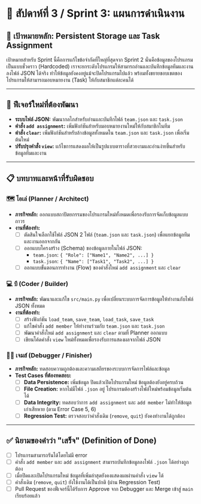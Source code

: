 # 📓 สัปดาห์ที่ 3 / Sprint 3: แผนการดำเนินงาน

## 🎯 เป้าหมายหลัก: Persistent Storage และ Task Assignment

เป้าหมายสำหรับ Sprint นี้คือการแก้ไขข้อจำกัดที่ใหญ่ที่สุดจาก Sprint 2 นั่นคือข้อมูลของโปรแกรมเป็นแบบชั่วคราว (Hardcoded) เราจะยกระดับโปรแกรมให้สามารถอ่านและบันทึกข้อมูลทีมและงานลงไฟล์ JSON ได้จริง ทำให้ข้อมูลยังคงอยู่แม้จะปิดโปรแกรมไปแล้ว พร้อมทั้งขยายขอบเขตของโปรแกรมให้สามารถมอบหมายงาน (Task) ให้กับสมาชิกแต่ละคนได้

---

## 🚀 ฟีเจอร์ใหม่ที่ต้องพัฒนา

- **ระบบไฟล์ JSON:** พัฒนากลไกสำหรับอ่านและบันทึกไฟล์ `team.json` และ `task.json`
- **คำสั่ง `add assignment`:** เพิ่มฟังก์ชันสำหรับมอบหมายงานใหม่ให้กับสมาชิกในทีม
- **คำสั่ง `clear`:** เพิ่มฟังก์ชันสำหรับล้างข้อมูลทั้งหมดใน `team.json` และ `task.json` เพื่อเริ่มต้นใหม่
- **ปรับปรุงคำสั่ง `view`:** แก้ไขการแสดงผลให้เป็นรูปแบบตารางที่สวยงามและอ่านง่ายขึ้นสำหรับข้อมูลทีมและงาน

---

## 📋 บทบาทและหน้าที่รับผิดชอบ

### 🗺️ โอเล่ (Planner / Architect)

* **ภารกิจหลัก:** ออกแบบสถาปัตยกรรมของโปรแกรมใหม่ทั้งหมดเพื่อรองรับการจัดเก็บข้อมูลแบบถาวร
* **งานที่ต้องทำ:**
    * [ ] ตัดสินใจเลือกใช้ไฟล์ JSON 2 ไฟล์ (`team.json` และ `task.json`) เพื่อแยกข้อมูลทีมและงานออกจากกัน
    * [ ] ออกแบบโครงสร้าง (Schema) ของข้อมูลภายในไฟล์ JSON:
        * `team.json`: `{ "Role": ["Name1", "Name2", ...] }`
        * `task.json`: `{ "Name": ["Task1", "Task2", ...] }`
    * [ ] ออกแบบขั้นตอนการทำงาน (Flow) ของคำสั่งใหม่ `add assignment` และ `clear`

### 💻 บี (Coder / Builder)

* **ภารกิจหลัก:** พัฒนาและแก้ไข `src/main.py` เพื่อเปลี่ยนระบบการจัดการข้อมูลให้ทำงานกับไฟล์ JSON ทั้งหมด
* **งานที่ต้องทำ:**
    * [ ] สร้างฟังก์ชัน `load_team`, `save_team`, `load_task`, `save_task`
    * [ ] แก้ไขคำสั่ง `add member` ให้ทำงานร่วมกับ `team.json` และ `task.json`
    * [ ] พัฒนาคำสั่งใหม่ `add assignment` และ `clear` ตามที่ Planner ออกแบบ
    * [ ] เขียนโค้ดคำสั่ง `view` ใหม่ทั้งหมดเพื่อรองรับการแสดงผลจากไฟล์ JSON

### 🕵️‍♂️ เจมส์ (Debugger / Finisher)

* **ภารกิจหลัก:** ทดสอบความถูกต้องและความเสถียรของระบบการจัดการไฟล์และข้อมูล
* **Test Cases ที่ต้องทดสอบ:**
    * [ ] **Data Persistence:** เพิ่มข้อมูล ปิดแล้วเปิดโปรแกรมใหม่ ข้อมูลต้องยังอยู่ครบถ้วน
    * [ ] **File Creation:** หากไม่มีไฟล์ `.json` อยู่ โปรแกรมต้องสร้างไฟล์ใหม่พร้อมข้อมูลเริ่มต้นได้
    * [ ] **Data Integrity:** ทดสอบว่าการ `add assignment` และ `add member` ไม่ทำให้ข้อมูลเก่าเสียหาย (ตาม Error Case 5, 6)
    * [ ] **Regression Test:** ตรวจสอบว่าคำสั่งเดิม (`remove`, `quit`) ยังคงทำงานได้ถูกต้อง

---

## ✅ นิยามของคำว่า "เสร็จ" (Definition of Done)

- [ ] โปรแกรมสามารถรันได้โดยไม่มี error
- [ ] คำสั่ง `add member` และ `add assignment` สามารถบันทึกข้อมูลลงไฟล์ `.json` ได้อย่างถูกต้อง
- [ ] เมื่อปิดและเปิดโปรแกรมใหม่ ข้อมูลที่เพิ่มล่าสุดยังคงแสดงผลผ่านคำสั่ง `view` ได้
- [ ] คำสั่งเดิม (`remove`, `quit`) ยังใช้งานได้เป็นปกติ (ผ่าน Regression Test)
- [ ] Pull Request ของฟีเจอร์นี้ได้รับการ Approve จาก Debugger และ Merge เข้าสู่ `main` เรียบร้อยแล้ว